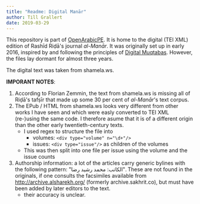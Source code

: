 ```yaml
---
title: "Readme: Digital Manār"
author: Till Grallert
date: 2019-03-29
---
```



This repository is part of [OpenArabicPE](https://openarabicpe.github.io). It is home to the digital (TEI XML) edition of Rashīd Riḍā's journal *al-Manār*. It was originally set up in early 2016, inspired by and following the principles of [Digital Muqtabas](https://github.com/tillgrallert/digital-muqtabas). However, the files lay dormant for almost three years.

The digital text was taken from shamela.ws.

**IMPORANT NOTES**:

1. According to Florian Zemmin, the text from shamela.ws is missing all of Riḍā's tafṣīr that made up some 30 per cent of *al-Manār*'s text corpus.
2. The EPub / HTML from shamela.ws looks very different from other works I have seen and which were easly converted to TEI XML (re-)using the same code. I therefore asume that it is of a different origin than the other early twentieth-century texts.
    - I used regex to structure the file into
        + volumes: `<div type="volume" n="\d+"/>`
        + issues: `<div type="issue"/>` as children of the volumes
    - This was then split into one file per issue using the volume and the issue counts
3. Authorship information: a lot of the articles carry generic bylines with the following pattern: "الكاتب: محمد رشيد رضا". These are not found in the originals, if one consults the facsimiles available from <http://archive.alsharekh.org/> (formerly archive.sakhrit.co), but must have been added by later editors to the text.
    + their accuracy is unclear.